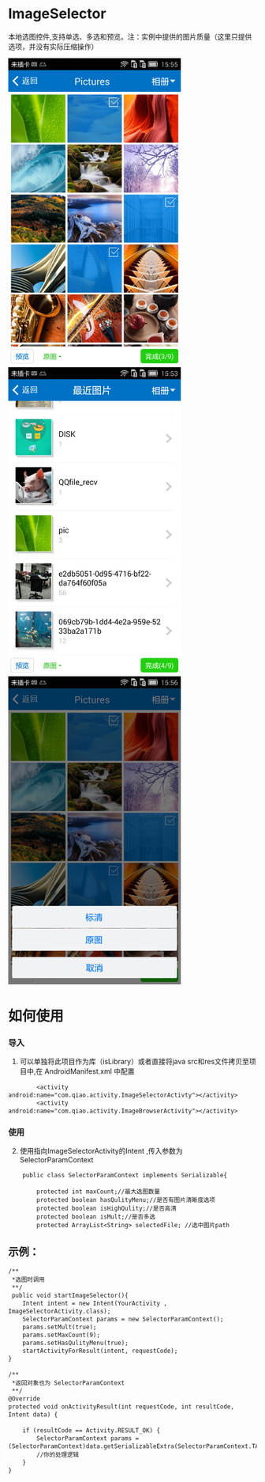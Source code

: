 # ImageSelector
 本地选图控件,支持单选、多选和预览。注：实例中提供的图片质量（这里只提供选项，并没有实际压缩操作）

<p>
   <img src="https://raw.githubusercontent.com/Qiaoidea/ImageSelector/master/screenShot/device-1.png" width="350" alt="Screenshot"/>
   &nbsp;&nbsp;
   <img src="https://raw.githubusercontent.com/Qiaoidea/ImageSelector/master/screenShot/device-2.png" width="350" alt="Screenshot"/>
   &nbsp;&nbsp;
   <img src="https://raw.githubusercontent.com/Qiaoidea/ImageSelector/master/screenShot/device-3.png" width="350" alt="Screenshot"/>
</p>

# 如何使用
### 导入
1. 可以单独将此项目作为库（isLibrary）或者直接将java src和res文件拷贝至项目中,在 AndroidManifest.xml 中配置

```
        <activity android:name="com.qiao.activity.ImageSelectorActivty"></activity>
        <activity android:name="com.qiao.activity.ImageBrowserActivity"></activity>
```

### 使用
2. 使用指向ImageSelectorActivity的Intent ,传入参数为 SelectorParamContext

```
	public class SelectorParamContext implements Serializable{
	
		protected int maxCount;//最大选图数量
		protected boolean hasQulityMenu;//是否有图片清晰度选项
		protected boolean isHighQulity;//是否高清 
		protected boolean isMult;//是否多选
		protected ArrayList<String> selectedFile; //选中图片path
```

## 示例：

```
/**
 *选图时调用
 **/
 public void startImageSelector(){
	Intent intent = new Intent(YourActivity , ImageSelectorActivity.class);
	SelectorParamContext params = new SelectorParamContext();
	params.setMult(true);
	params.setMaxCount(9);
	params.setHasQulityMenu(true);
	startActivityForResult(intent, requestCode);
}

/**
 *返回对象也为 SelectorParamContext
 **/
@Override
protected void onActivityResult(int requestCode, int resultCode, Intent data) {

	if (resultCode == Activity.RESULT_OK) {
		SelectorParamContext params = (SelectorParamContext)data.getSerializableExtra(SelectorParamContext.TAG_SELECTOR);
		//你的处理逻辑
	}
}
```
